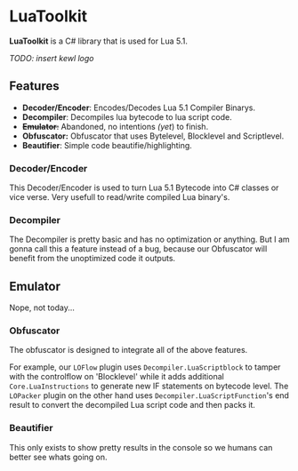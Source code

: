﻿# LuaToolkit

**LuaToolkit** is a C# library that is used for Lua 5.1.

*TODO: insert kewl logo*

## Features
- **Decoder/Encoder**: Encodes/Decodes Lua 5.1 Compiler Binarys.
- **Decompiler**: Decompiles lua bytecode to lua script code.
- ~~**Emulator**:~~ Abandoned, no intentions *(yet*) to finish.
- **Obfuscator:** Obfuscator that uses Bytelevel, Blocklevel and Scriptlevel.
- **Beautifier**: Simple code beautifie/highlighting.

### Decoder/Encoder
This Decoder/Encoder is used to turn Lua 5.1 Bytecode into C# classes or vice verse.
Very usefull to read/write compiled Lua binary's.

### Decompiler
The Decompiler is pretty basic and has no optimization or anything.
But I am gonna call this a feature instead of a bug, because our Obfuscator will benefit from the unoptimized code it outputs.

## Emulator
Nope, not today...

### Obfuscator
The obfuscator is designed to integrate all of the above features.

For example, our ``LOFlow`` plugin uses ``Decompiler.LuaScriptblock`` to tamper with the controlflow on 'Blocklevel' while it adds additional ``Core.LuaInstructions`` to generate new IF statements on bytecode level.
The ``LOPacker`` plugin on the other hand uses ``Decompiler.LuaScriptFunction``'s end result to convert the decompiled Lua script code and then packs it.

### Beautifier
This only exists to show pretty results in the console so we humans can better see whats going on.